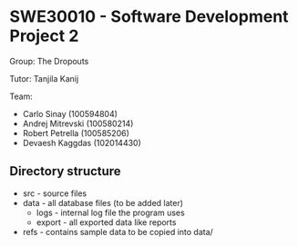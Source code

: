 # SWE30010 - Software Development Project 2 #
Group: The Dropouts

Tutor: Tanjila Kanij

Team:
* Carlo Sinay (100594804)
* Andrej Mitrevski (100580214)
* Robert Petrella (100585206)
* Devaesh Kaggdas (102014430)

## Directory structure
* src - source files
* data - all database files (to be added later)
    * logs - internal log file the program uses
	* export - all exported data like reports
* refs - contains sample data to be copied into data/
